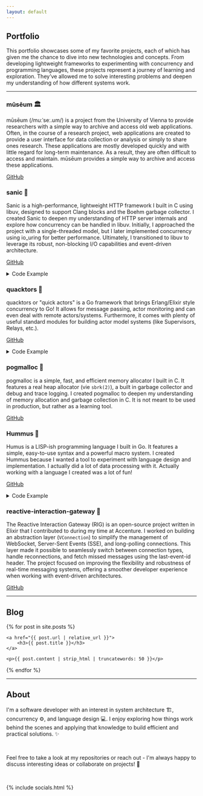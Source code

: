 ```yaml
---
layout: default
---
```


## Portfolio

This portfolio showcases some of my favorite projects, each of which has given me the chance to dive into new technologies and concepts. From developing lightweight frameworks to experimenting with concurrency and programming languages, these projects represent a journey of learning and exploration. They’ve allowed me to solve interesting problems and deepen my understanding of how different systems work.

---

### mūsēum 🏛

mūsēum (/muːˈseː.um/) is a project from the University of Vienna to provide researchers with a simple way to archive and access old web applications. Often, in the course of a research project, web applications are created to provide a user interface for data collection or analysis or simply to share ones research. These applications are mostly developed quickly and with little regard for long-term maintenance. As a result, they are often difficult to access and maintain. mūsēum provides a simple way to archive and access these applications.

[GitHub](https://github.com/Azer0s/museum)

### sanic 🚀

Sanic is a high-performance, lightweight HTTP framework I built in C using libuv, designed to support Clang blocks and the Boehm garbage collector. I created Sanic to deepen my understanding of HTTP server internals and explore how concurrency can be handled in libuv. Initially, I approached the project with a single-threaded model, but I later implemented concurrency using io_uring for better performance. Ultimately, I transitioned to libuv to leverage its robust, non-blocking I/O capabilities and event-driven architecture.

[GitHub](https://github.com/Azer0s/sanic)

<details>
<summary>Code Example</summary>
{% highlight c %}
#include <gc>
#include <sanic.h>

int main() {
  sanic_init();
  sanic_log_level(SANIC_LOG_LEVEL_DEBUG);

  sanic_http_on_get("/", ^void(struct sanic_http_request *req) {
    res->response_body = "<h1>Hello, World!</h1>";
  });

  return sanic_http_serve(8080);
}

{% endhighlight %}
</details>

### quacktors 🦆

quacktors or "quick actors" is a Go framework that brings Erlang/Elixir style concurrency to Go! It allows for message passing, actor monitoring and can even deal with remote actors/systems. Furthermore, it comes with plenty of useful standard modules for building actor model systems (like Supervisors, Relays, etc.).

[GitHub](https://github.com/Azer0s/quacktors)

<details>
<summary>Code Example</summary>
{% highlight go %}
package main

import (
    "fmt"
    "github.com/Azer0s/quacktors"
)

func main() {
    foo := quacktors.NewSystem("foo")

    pid := quacktors.Spawn(func(ctx *quacktors.Context, message quacktors.Message) {
        switch m := message.(type) {
            case quacktors.GenericMessage:
                fmt.Println(m.Value)
            }
    })

    foo.HandleRemote("printer", pid)

    quacktors.Run()
}
{% endhighlight %}
</details>

### pogmalloc 🐸

pogmalloc is a simple, fast, and efficient memory allocator I built in C. It features a real heap allocator (vie `sbrk(2)`), a built in garbage collector and debug and trace logging. I created pogmalloc to deepen my understanding of memory allocation and garbage collection in C. It is not meant to be used in production, but rather as a learning tool.

[GitHub](https://github.com/Azer0s/pogmalloc)

### Hummus 🌯

Humus is a LISP-ish programming language I built in Go. It features a simple, easy-to-use syntax and a powerful macro system. I created Hummus because I wanted a tool to experiment with language design and implementation. I actually did a lot of data processing with it. Actually working with a language I created was a lot of fun!

[GitHub](https://github.com/Azer0s/Hummus)

<details>
<summary>Code Example</summary>

{% highlight clojure %}
(use :<base>)
(use :<str>)

(def pilots (list
  ({}
    (:id 2)
    (:name "Wedge Antilles")
    (:faction "Rebels")
  )
  ({}
    (:id 8)
    (:name "Ciena Ree")
    (:faction "Empire")
  )
  ({}
    (:id 40)
    (:name "Iden Versio")
    (:faction "Empire")
  )
  ({}
    (:id 66)
    (:name "Thane Kyrell")
    (:faction "Rebels")
  )
))

(each
  (map pilots (fn x
    (str/concat (` (:name x)) " => " (` (:faction x)))
  ))
(fn x
  (out x)
))

(each
  (filter pilots (fn x
    (= (:faction x) "Empire")
  ))
(fn x
  (out (:name x))
))

(out (reduce pilots (fn x acc
  (if (= (:faction x) "Empire")
    (+ acc 1)
    acc
  )
) 0))
{% endhighlight %}

</details>

### reactive-interaction-gateway 🔮

The Reactive Interaction Gateway (RIG) is an open-source project written in Elixir that I contributed to during my time at Accenture. I worked on building an abstraction layer (`VConnection`) to simplify the management of WebSocket, Server-Sent Events (SSE), and long-polling connections. This layer made it possible to seamlessly switch between connection types, handle reconnections, and fetch missed messages using the last-event-id header. The project focused on improving the flexibility and robustness of real-time messaging systems, offering a smoother developer experience when working with event-driven architectures.

[GitHub](https://github.com/Accenture/reactive-interaction-gateway)

---

## Blog

{% for post in site.posts %}

<div class="post">

    <a href="{{ post.url | relative_url }}">
        <h3>{{ post.title }}</h3>
    </a>

    <p>{{ post.content | strip_html | truncatewords: 50 }}</p>
</div>
{% endfor %}

---

## About

I'm a software developer with an interest in system architecture 🏗️, concurrency ⚙️, and language design 💻. I enjoy exploring how things work behind the scenes and applying that knowledge to build efficient and practical solutions. ✨

<br>

Feel free to take a look at my repositories or reach out - I'm always happy to discuss interesting ideas or collaborate on projects! 🌱

<br>

{% include socials.html %}